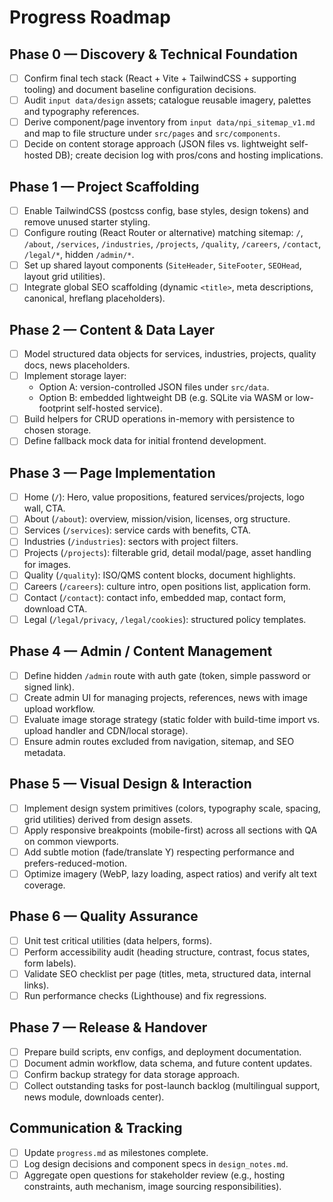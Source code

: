# Progress Roadmap

## Phase 0 — Discovery & Technical Foundation
- [ ] Confirm final tech stack (React + Vite + TailwindCSS + supporting tooling) and document baseline configuration decisions.
- [ ] Audit `input data/design` assets; catalogue reusable imagery, palettes and typography references.
- [ ] Derive component/page inventory from `input data/npi_sitemap_v1.md` and map to file structure under `src/pages` and `src/components`.
- [ ] Decide on content storage approach (JSON files vs. lightweight self-hosted DB); create decision log with pros/cons and hosting implications.

## Phase 1 — Project Scaffolding
- [ ] Enable TailwindCSS (postcss config, base styles, design tokens) and remove unused starter styling.
- [ ] Configure routing (React Router or alternative) matching sitemap: `/`, `/about`, `/services`, `/industries`, `/projects`, `/quality`, `/careers`, `/contact`, `/legal/*`, hidden `/admin/*`.
- [ ] Set up shared layout components (`SiteHeader`, `SiteFooter`, `SEOHead`, layout grid utilities).
- [ ] Integrate global SEO scaffolding (dynamic `<title>`, meta descriptions, canonical, hreflang placeholders).

## Phase 2 — Content & Data Layer
- [ ] Model structured data objects for services, industries, projects, quality docs, news placeholders.
- [ ] Implement storage layer:
  - Option A: version-controlled JSON files under `src/data`.
  - Option B: embedded lightweight DB (e.g. SQLite via WASM or low-footprint self-hosted service).
- [ ] Build helpers for CRUD operations in-memory with persistence to chosen storage.
- [ ] Define fallback mock data for initial frontend development.

## Phase 3 — Page Implementation
- [ ] Home (`/`): Hero, value propositions, featured services/projects, logo wall, CTA.
- [ ] About (`/about`): overview, mission/vision, licenses, org structure.
- [ ] Services (`/services`): service cards with benefits, CTA.
- [ ] Industries (`/industries`): sectors with project filters.
- [ ] Projects (`/projects`): filterable grid, detail modal/page, asset handling for images.
- [ ] Quality (`/quality`): ISO/QMS content blocks, document highlights.
- [ ] Careers (`/careers`): culture intro, open positions list, application form.
- [ ] Contact (`/contact`): contact info, embedded map, contact form, download CTA.
- [ ] Legal (`/legal/privacy`, `/legal/cookies`): structured policy templates.

## Phase 4 — Admin / Content Management
- [ ] Define hidden `/admin` route with auth gate (token, simple password or signed link).
- [ ] Create admin UI for managing projects, references, news with image upload workflow.
- [ ] Evaluate image storage strategy (static folder with build-time import vs. upload handler and CDN/local storage).
- [ ] Ensure admin routes excluded from navigation, sitemap, and SEO metadata.

## Phase 5 — Visual Design & Interaction
- [ ] Implement design system primitives (colors, typography scale, spacing, grid utilities) derived from design assets.
- [ ] Apply responsive breakpoints (mobile-first) across all sections with QA on common viewports.
- [ ] Add subtle motion (fade/translate Y) respecting performance and prefers-reduced-motion.
- [ ] Optimize imagery (WebP, lazy loading, aspect ratios) and verify alt text coverage.

## Phase 6 — Quality Assurance
- [ ] Unit test critical utilities (data helpers, forms).
- [ ] Perform accessibility audit (heading structure, contrast, focus states, form labels).
- [ ] Validate SEO checklist per page (titles, meta, structured data, internal links).
- [ ] Run performance checks (Lighthouse) and fix regressions.

## Phase 7 — Release & Handover
- [ ] Prepare build scripts, env configs, and deployment documentation.
- [ ] Document admin workflow, data schema, and future content updates.
- [ ] Confirm backup strategy for data storage approach.
- [ ] Collect outstanding tasks for post-launch backlog (multilingual support, news module, downloads center).

## Communication & Tracking
- [ ] Update `progress.md` as milestones complete.
- [ ] Log design decisions and component specs in `design_notes.md`.
- [ ] Aggregate open questions for stakeholder review (e.g., hosting constraints, auth mechanism, image sourcing responsibilities).
